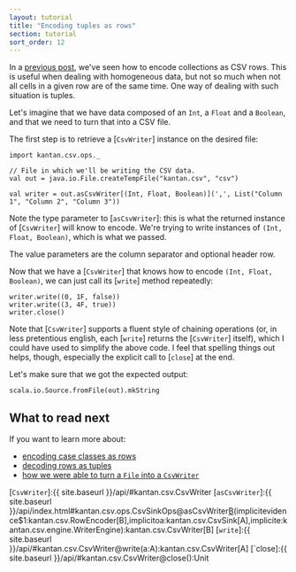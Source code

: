 ```yaml
---
layout: tutorial
title: "Encoding tuples as rows"
section: tutorial
sort_order: 12
---
```

In a [previous post](collections_as_rows.html), we've seen how to encode collections as CSV rows. This is useful when
dealing with homogeneous data, but not so much when not all cells in a given row are of the same time. One way of
dealing with such situation is tuples.

Let's imagine that we have data composed of an `Int`, a `Float` and a `Boolean`, and that we need to turn that into
a CSV file.

The first step is to retrieve a [`CsvWriter`] instance on the desired file:

```tut:silent
import kantan.csv.ops._

// File in which we'll be writing the CSV data.
val out = java.io.File.createTempFile("kantan.csv", "csv")

val writer = out.asCsvWriter[(Int, Float, Boolean)](',', List("Column 1", "Column 2", "Column 3"))
```

Note the type parameter to [`asCsvWriter`]: this is what the returned instance of [`CsvWriter`] will know to encode.
We're trying to write instances of `(Int, Float, Boolean)`, which is what we passed.

The value parameters are the column separator and optional header row.

Now that we have a [`CsvWriter`] that knows how to encode `(Int, Float, Boolean)`, we can just call its [`write`] method
repeatedly:

```tut:silent
writer.write((0, 1F, false))
writer.write((3, 4F, true))
writer.close()
```

Note that [`CsvWriter`] supports a fluent style of chaining operations (or, in less pretentious english, each [`write`]
returns the [`CsvWriter`] itself), which I could have used to simplify the above code. I feel that spelling things out
helps, though, especially the explicit call to [`close`] at the end.

Let's make sure that we got the expected output:

```tut
scala.io.Source.fromFile(out).mkString
```

## What to read next
If you want to learn more about:

* [encoding case classes as rows](case_classes_as_rows.html)
* [decoding rows as tuples](rows_as_typles.html)
* [how we were able to turn a `File` into a `CsvWriter`](csv_sinks.html)


[`CsvWriter`]:{{ site.baseurl }}/api/#kantan.csv.CsvWriter
[`asCsvWriter`]:{{ site.baseurl }}/api/index.html#kantan.csv.ops.CsvSinkOps@asCsvWriter[B](sep:Char,header:Seq[String])(implicitevidence$1:kantan.csv.RowEncoder[B],implicitoa:kantan.csv.CsvSink[A],implicite:kantan.csv.engine.WriterEngine):kantan.csv.CsvWriter[B]
[`write`]:{{ site.baseurl }}/api/#kantan.csv.CsvWriter@write(a:A):kantan.csv.CsvWriter[A]
[`close]:{{ site.baseurl }}/api/#kantan.csv.CsvWriter@close():Unit
